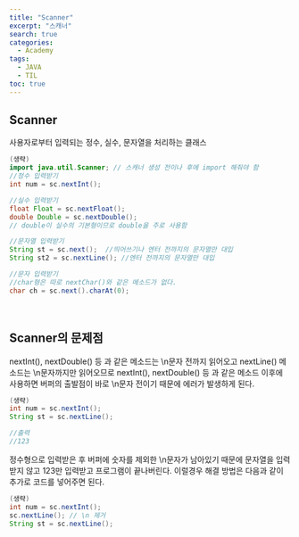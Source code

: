 ```yaml
---
title: "Scanner"
excerpt: "스캐너"
search: true
categories: 
  - Academy
tags: 
  - JAVA
  - TIL
toc: true
---
```

## Scanner
사용자로부터 입력되는 정수, 실수, 문자열을 처리하는 클래스<br/>

```java
(생략)
import java.util.Scanner; // 스캐너 생성 전이나 후에 import 해줘야 함
//정수 입력받기
int num = sc.nextInt();

//실수 입력받기
float Float = sc.nextFloat();
double Double = sc.nextDouble(); 
// double이 실수의 기본형이므로 double을 주로 사용함

//문자열 입력받기
String st = sc.next();  //띄어쓰기나 엔터 전까지의 문자열만 대입
String st2 = sc.nextLine(); //엔터 전까지의 문자열만 대입

//문자 입력받기
//char형은 따로 nextChar()와 같은 메소드가 없다.
char ch = sc.next().charAt(0);
```
<br/>

## Scanner의 문제점
nextInt(), nextDouble() 등 과 같은 메소드는 \n문자 전까지 읽어오고 nextLine() 메소드는 \n문자까지만 읽어오므로 nextInt(), nextDouble() 등 과 같은 메소드 이후에 사용하면 버퍼의 출발점이 바로 \n문자 전이기 때문에 에러가 발생하게 된다.

```java
(생략)
int num = sc.nextInt();
String st = sc.nextLine();

//출력
//123
```
정수형으로 입력받은 후 버퍼에 숫자를 제외한 \n문자가 남아있기 때문에 문자열을 입력받지 않고 123만 입력받고 프로그램이 끝나버린다. 이럴경우 해결 방법은 다음과 같이 추가로 코드를 넣어주면 된다.<br/>

```java
(생략)
int num = sc.nextInt();
sc.nextLine(); // \n 제거
String st = sc.nextLine();
```
<br/>